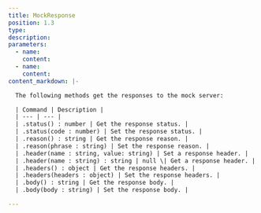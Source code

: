 ```yaml
---
title: MockResponse
position: 1.3
type:
description:
parameters:
  - name:
    content:
  - name:
    content:
content_markdown: |-

  The following methods get the responses to the mock server:

  | Command | Description |
  | --- | --- |
  | .status() : number | Get the response status. |
  | .status(code : number) | Set the response status. |
  | .reason() : string | Get the response reason. |
  | .reason(phrase : string) | Set the response reason. |
  | .header(name : string, value: string) | Set a response header. |
  | .header(name : string) : string | null \| Get a response header. |
  | .headers() : object | Get the response headers. |
  | .headers(headers : object) | Set the response headers. |
  | .body() : string | Get the response body. |
  | .body(body : string) | Set the response body. |

---
```

